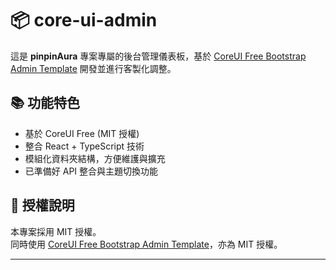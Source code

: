 
# 📦 core-ui-admin

這是 **pinpinAura** 專案專屬的後台管理儀表板，基於 [CoreUI Free Bootstrap Admin Template](https://github.com/coreui/coreui-free-bootstrap-admin-template) 開發並進行客製化調整。

## 📚 功能特色

- 基於 CoreUI Free (MIT 授權)
- 整合 React + TypeScript 技術
- 模組化資料夾結構，方便維護與擴充
- 已準備好 API 整合與主題切換功能

## 📖 授權說明

本專案採用 MIT 授權。  
同時使用 [CoreUI Free Bootstrap Admin Template](https://github.com/coreui/coreui-free-bootstrap-admin-template)，亦為 MIT 授權。

---
